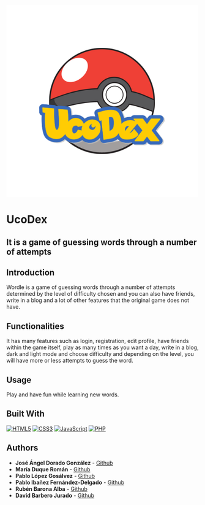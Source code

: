 <!-- # UcoDex
Esta es la aplicación UcoDex. -->

<img src="https://github.com/Paiba01/UcoDex/blob/master/logo_ucoDex.png" alt="UcoDex">

# UcoDex

## It is a game of guessing words through a number of attempts

## Introduction

Wordle is a game of guessing words through a number of attempts determined by the level of difficulty chosen and you can also have friends, write in a blog and a lot of other features that the original game does not have.

## Functionalities

It has many features such as login, registration, edit profile, have friends within the game itself, play as many times as you want a day, write in a blog, dark and light mode and choose difficulty and depending on the level, you will have more or less attempts to guess the word.

## Usage

Play and have fun while learning new words.

## Built With

[![HTML5](https://img.shields.io/badge/HTML5-E34F26?style=for-the-badge&logo=html5&logoColor=white)]()
[![CSS3](https://img.shields.io/badge/CSS3-1572B6?style=for-the-badge&logo=css3&logoColor=white)]()
[![JavaScript](https://img.shields.io/badge/JavaScript-F7DF1E?style=for-the-badge&logo=javascript&logoColor=black)]()
[![PHP](https://img.shields.io/badge/php-white?style=for-the-badge&logo=php)]()

## Authors

- **José Ángel Dorado González** - [Github](https://github.com/Joselete77)
- **María Duque Román** - [Github](https://github.com/mariaduq)
- **Pablo López Gosálvez** - [Github](https://github.com/pabloccf)
- **Pablo Ibañez Fernández-Delgado** - [Github](https://github.com/Paiba01)
- **Rubén Barona Alba** - [Github](https://github.com/rubenbarona/)
- **David Barbero Jurado** - [Github](https://github.com/d4vidsn8w)

